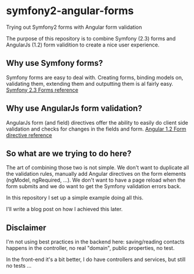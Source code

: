 symfony2-angular-forms
======================

Trying out Symfony2 forms with Angular form validation

The purpose of this repository is to combine Symfony (2.3) forms and AngularJs (1.2) form validition to create a nice user experience.


Why use Symfony forms?
----------------------
Symfony forms are easy to deal with. Creating forms, binding models on, validating them, extending them and outputting them is al fairly easy. [Symfony 2.3 Forms reference](http://symfony.com/doc/2.3/book/forms.html)


Why use AngularJs form validation?
----------------------------------
AngularJs form (and field) directives offer the ability to easily do client side validation and checks for changes in the fields and form. [Angular 1.2 Form directive reference](http://docs.angularjs.org/guide/forms)


So what are we trying to do here?
----------------------------------
The art of combining those two is not simple. We don't want to duplicate all the validation rules, manually add Angular directives on the form elements (ngModel, ngRequired, ...). We don't want to have a page reload when the form submits and we do want to get the Symfony validation errors back.

In this repository I set up a simple example doing all this.

I'll write a blog post on how I achieved this later.


Disclaimer
----------
I'm not using best practices in the backend here: saving/reading contacts happens in the controller, no real "domain", public properties, no test. 

In the front-end it's a bit better, I do have controllers and services, but still no tests ...
